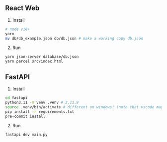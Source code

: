 ## React Web

1. Install

```bash
# node v18+
yarn
mv db/db_example.json db/db.json # make a working copy db.json
```

2. Run

```bash
yarn json-server database/db.json
yarn parcel src/index.html
```

## FastAPI

1. Install

```bash
cd fastapi
python3.11 -m venv .venv # 3.11.9
source .venv/bin/activate # different on windows! (note that vscode may already do this automatically)
pip install -r requirements.txt
pre-commit install
```

2. Run

```bash
fastapi dev main.py
```

